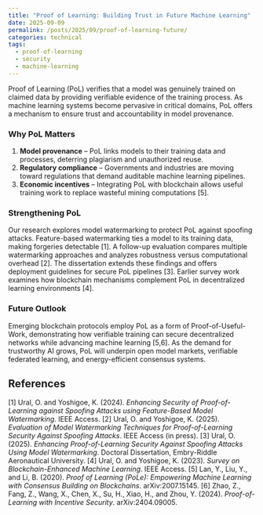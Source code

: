 ```yaml
---
title: "Proof of Learning: Building Trust in Future Machine Learning"
date: 2025-09-09
permalink: /posts/2025/09/proof-of-learning-future/
categories: technical
tags:
  - proof-of-learning
  - security
  - machine-learning
---
```


Proof of Learning (PoL) verifies that a model was genuinely trained on claimed data by providing verifiable evidence of the training process. As machine learning systems become pervasive in critical domains, PoL offers a mechanism to ensure trust and accountability in model provenance.

### Why PoL Matters

1. **Model provenance** – PoL links models to their training data and processes, deterring plagiarism and unauthorized reuse.
2. **Regulatory compliance** – Governments and industries are moving toward regulations that demand auditable machine learning pipelines.
3. **Economic incentives** – Integrating PoL with blockchain allows useful training work to replace wasteful mining computations [5].

### Strengthening PoL

Our research explores model watermarking to protect PoL against spoofing attacks. Feature-based watermarking ties a model to its training data, making forgeries detectable [1]. A follow-up evaluation compares multiple watermarking approaches and analyzes robustness versus computational overhead [2]. The dissertation extends these findings and offers deployment guidelines for secure PoL pipelines [3]. Earlier survey work examines how blockchain mechanisms complement PoL in decentralized learning environments [4].

### Future Outlook

Emerging blockchain protocols employ PoL as a form of Proof-of-Useful-Work, demonstrating how verifiable training can secure decentralized networks while advancing machine learning [5,6]. As the demand for trustworthy AI grows, PoL will underpin open model markets, verifiable federated learning, and energy-efficient consensus systems.

## References

[1] Ural, O. and Yoshigoe, K. (2024). *Enhancing Security of Proof-of-Learning against Spoofing Attacks using Feature-Based Model Watermarking*. IEEE Access.
[2] Ural, O. and Yoshigoe, K. (2025). *Evaluation of Model Watermarking Techniques for Proof-of-Learning Security Against Spoofing Attacks*. IEEE Access (in press).
[3] Ural, O. (2025). *Enhancing Proof-of-Learning Security Against Spoofing Attacks Using Model Watermarking*. Doctoral Dissertation, Embry-Riddle Aeronautical University.
[4] Ural, O. and Yoshigoe, K. (2023). *Survey on Blockchain-Enhanced Machine Learning*. IEEE Access.
[5] Lan, Y., Liu, Y., and Li, B. (2020). *Proof of Learning (PoLe): Empowering Machine Learning with Consensus Building on Blockchains*. arXiv:2007.15145.
[6] Zhao, Z., Fang, Z., Wang, X., Chen, X., Su, H., Xiao, H., and Zhou, Y. (2024). *Proof-of-Learning with Incentive Security*. arXiv:2404.09005.
